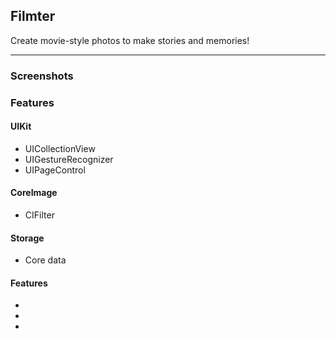## Filmter

Create movie-style photos to make stories and memories!

---
### Screenshots
### Features
#### UIKit
- UICollectionView
- UIGestureRecognizer
- UIPageControl

#### CoreImage
- CIFilter

#### Storage
- Core data
#### Features
-
-
-




